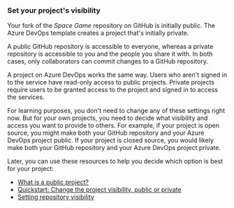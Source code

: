 ### Set your project's visibility

Your fork of the _Space Game_ repository on GitHub is initially public. The Azure DevOps template creates a project that's initially private.

A public GitHub repository is accessible to everyone, whereas a private repository is accessible to you and the people you share it with. In both cases, only collaborators can commit changes to a GitHub repository.

A project on Azure DevOps works the same way. Users who aren't signed in to the service have read-only access to public projects. Private projects require users to be granted access to the project and signed in to access the services.

For learning purposes, you don't need to change any of these settings right now. But for your own projects, you need to decide what visibility and access you want to provide to others. For example, if your project is open source, you might make both your GitHub repository and your Azure DevOps project public. If your project is closed source, you would likely make both your GitHub repository and your Azure DevOps project private.

Later, you can use these resources to help you decide which option is best for your project:

* [What is a public project?](https://docs.microsoft.com/azure/devops/organizations/public/about-public-projects?view=azure-devops&azure-portal=true)
* [Quickstart: Change the project visibility, public or private](https://docs.microsoft.com/azure/devops/organizations/public/make-project-public?view=azure-devops&azure-portal=true)
* [Setting repository visibility](https://help.github.com/github/administering-a-repository/setting-repository-visibility?azure-portal=true)